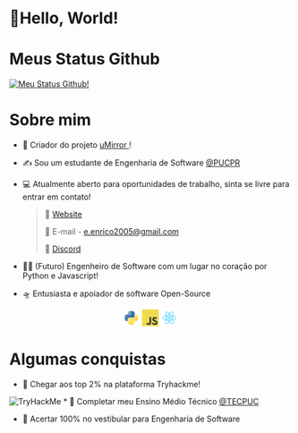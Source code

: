 # 👋Hello, World!


# Meus Status Github

[![Meu Status Github!](https://github-readme-stats.vercel.app/api?username=enzoenrico&theme=synthwave)](https://github.com/anuraghazra/github-readme-stats)


# Sobre mim
* 👾 Criador do projeto <a href="https://github.com/enzoenrico/uMirrorSoftware"> uMirror </a>!
* ✍️ Sou um estudante de Engenharia de Software <a href="https://www.pucpr.br/cursos-graduacao/engenharia-de-software/">@PUCPR </a>
* 💻 Atualmente aberto para oportunidades de trabalho, sinta se livre para entrar em contato!
  > 💾 [Website](https://enzoenrico.github.io)
  >
  > 📧 E-mail - e.enrico2005@gmail.com
  > 
  > 📱 [Discord](https://discord.gg/YjGfgZBr2f)
  >
  
* 🧑‍🎓 (Futuro) Engenheiro de Software com um lugar no coração por Python e Javascript!
* 🛸 Entusiasta e apoiador de software Open-Source


<div align="center">
<img height="30" src="https://raw.githubusercontent.com/devicons/devicon/master/icons/python/python-original.svg">
<img height="30" src="https://raw.githubusercontent.com/github/explore/80688e429a7d4ef2fca1e82350fe8e3517d3494d/topics/javascript/javascript.png">
<img height="30" src="https://raw.githubusercontent.com/github/explore/80688e429a7d4ef2fca1e82350fe8e3517d3494d/topics/react/react.png">
</div>

# Algumas conquistas
* 🤖 Chegar aos top 2% na plataforma Tryhackme!
<img src="https://tryhackme-badges.s3.amazonaws.com/potanha.png" alt="TryHackMe">
* 💯 Completar meu Ensino Médio Técnico <a href="https://www.tecpuc.com.br/tecnico-integrado-em-informatica/">@TECPUC </a>

* 🧠 Acertar 100% no vestibular para Engenharia de Software


